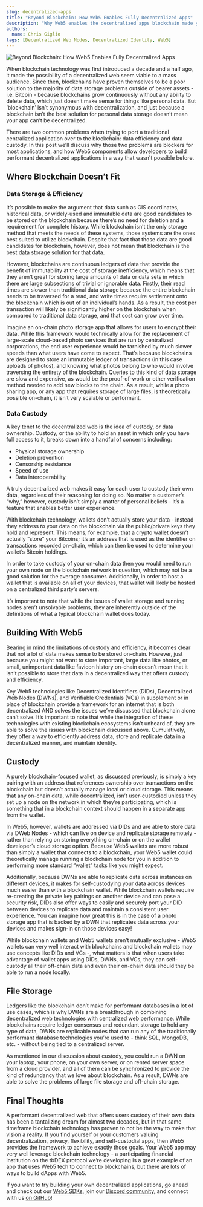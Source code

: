 ```yaml
---
slug: decentralized-apps
title: "Beyond Blockchain: How Web5 Enables Fully Decentralized Apps"
description: "Why Web5 enables the decentralized apps blockchain made you dream - or have nightmares - about"
authors:
  name: Chris Giglio
tags: [Decentralized Web Nodes, Decentralized Identity, Web5]
---
```


<head>
  <meta property="og:title" content="Beyond Blockchain: How Web5 Enables Fully Decentralized Apps" />
  <meta property="og:type" content="website" />
  <meta property="og:url" content='https://developer.tbd.website/blog/decentralized-apps' />
  <meta name="og:description" content="How Web5 enables the decentralized apps blockchain made you dream - or have nightmares - about" />
  <meta property="og:image" content="https://developer.tbd.website/assets/images/blog-decentralized-apps-64390c260a8ec957e939aa841c5e76bb.png" /> 

  <meta name="twitter:card" content="summary_large_image" />
  <meta property="twitter:domain" content="developer.tbd.website" />
  <meta name="twitter:site" content="@tbdevs" />
  <meta name="twitter:title" content="Beyond Blockchain: How Web5 Enables Fully Decentralized Apps" />
  <meta property="twitter:url" content='https://developer.tbd.website/blog/decentralized-apps' /> 
  <meta name="twitter:description" content="How Web5 enables the decentralized apps blockchain made you dream - or have nightmares - about" />
  <meta name="twitter:image" content="https://developer.tbd.website/assets/images/blog-decentralized-apps-64390c260a8ec957e939aa841c5e76bb.png" />

  <link rel="apple-touch-icon" href="https://developer.tbd.website/img/tbd-fav-icon-main.png" />
</head>


![Beyond Blockchain: How Web5 Enables Fully Decentralized Apps](/img/blog-decentralized-apps.png)

When blockchain technology was first introduced a decade and a half ago, it made the possibility of a decentralized web seem viable to a mass audience. Since then, blockchains have proven themselves to be a poor solution to the majority of data storage problems outside of bearer assets - i.e. Bitcoin - because blockchains grow continuously without any ability to delete data, which just doesn’t make sense for things like personal data. But ‘blockchain’ isn’t synonymous with decentralization, and just because a blockchain isn’t the best solution for personal data storage doesn’t mean your app can’t be decentralized.

<!--truncate-->

There are two common problems when trying to port a traditional centralized application over to the blockchain: data efficiency and data custody. In this post we’ll discuss why those two problems are blockers for most applications, and how Web5 components allow developers to build performant decentralized applications in a way that wasn't possible before.


## Where Blockchain Doesn’t Fit


### Data Storage & Efficiency

It’s possible to make the argument that data such as GIS coordinates, historical data, or widely-used and immutable data are good candidates to be stored on the blockchain because there’s no need for deletion and a requirement for complete history. While blockchain isn’t the only storage method that meets the needs of these systems, those systems are the ones best suited to utilize blockchain. Despite that fact that those data are good candidates for blockchain, however, does not mean that blockchain is the best data storage solution for that data.

However, blockchains are continuous ledgers of data that provide the benefit of immutability at the cost of storage inefficiency, which means that they aren’t great for storing large amounts of data or data sets in which there are large subsections of trivial or ignorable data. Firstly, their read times are slower than traditional data storage because the entire blockchain needs to be traversed for a read, and write times require settlement onto the blockchain which is out of an individual’s hands. As a result, the cost per transaction will likely be significantly higher on the blockchain when compared to traditional data storage, and that cost can grow over time.

Imagine an on-chain photo storage app that allows for users to encrypt their data. While this framework would technically allow for the replacement of large-scale cloud-based photo services that are run by centralized corporations, the end user experience would be tarnished by much slower speeds than what users have come to expect. That’s because blockchains are designed to store an immutable ledger of transactions (in this case uploads of photos), and knowing what photos belong to who would involve traversing the entirety of the blockchain. Queries to this kind of data storage are slow and expensive, as would be the proof-of-work or other verification method needed to add new blocks to the chain. As a result, while a photo sharing app, or any app that requires storage of large files, is theoretically possible on-chain, it isn’t very scalable or performant. 


### Data Custody

A key tenet to the decentralized web is the idea of custody, or data ownership. Custody, or the ability to hold an asset in which only you have full access to it, breaks down into a handful of concerns including:



* Physical storage ownership
* Deletion prevention
* Censorship resistance
* Speed of use
* Data interoperability

A truly decentralized web makes it easy for each user to custody their own data, regardless of their reasoning for doing so. No matter a customer’s “why,” however, custody isn’t simply a matter of personal beliefs - it’s a feature that enables better user experience.  

With blockchain technology, wallets don’t actually store your data - instead they address _to_ your data on the blockchain via the public/private keys they hold and represent. This means, for example, that a crypto wallet doesn’t actually “store” your Bitcoins; it’s an address that is used as the identifier on transactions recorded on-chain, which can then be used to determine your wallet’s Bitcoin holdings. 

In order to take custody of your on-chain data then you would need to run your own node on the blockchain network in question, which may not be a good solution for the average consumer. Additionally, in order to host a wallet that is available on all of your devices, that wallet will likely be hosted on a centralized third party’s servers.

It’s important to note that while the issues of wallet storage and running nodes aren’t unsolvable problems, they are inherently outside of the definitions of what a typical blockchain wallet does today.


## Building With Web5

Bearing in mind the limitations of custody and efficiency, it becomes clear that not a lot of data makes sense to be stored on-chain. However, just because you might not want to store important, large data like photos, or small, unimportant data like favicon history on-chain doesn’t mean that it isn’t possible to store that data in a decentralized way that offers custody and efficiency.

Key Web5 technologies like Decentralized Identifiers (DIDs), Decentralized Web Nodes (DWNs), and Verifiable Credentials (VCs) in supplement or in place of blockchain provide a framework for an internet that is both decentralized AND solves the issues we’ve discussed that blockchain alone can’t solve. It’s important to note that while the integration of these technologies with existing blockchain ecosystems isn’t unheard of, they are able to solve the issues with blockchain discussed above. Cumulatively, they offer a way to efficiently address data, store and replicate data in a decentralized manner, and maintain identity.


## Custody

A purely blockchain-focused wallet, as discussed previously, is simply a key pairing with an address that references ownership over transactions on the blockchain but doesn’t actually manage local or cloud storage. This means that any on-chain data, while decentralized, isn’t user-custodied unless they set up a node on the network in which they’re participating, which is something that in a blockchain context should happen in a separate app from the wallet. 

In Web5, however, wallets are addressed via DIDs and are able to store data via DWeb Nodes - which can live on device and replicate storage remotely - rather than relying on storing everything on-chain or on the wallet developer’s cloud storage option. Because Web5 wallets are more robust than simply a wallet that connects to a blockchain, your Web5 wallet could theoretically manage running a blockchain node for you in addition to performing more standard “wallet” tasks like you might expect.

Additionally, because DWNs are able to replicate data across instances on different devices, it makes for self-custodying your data across devices much easier than with a blockchain wallet. While blockchain wallets require re-creating the private key pairings on another device and can pose a security risk, DIDs also offer ways to easily and securely port your DID between devices to replicate data and maintain a consistent user experience. You can imagine how great this is in the case of a photo storage app that is backed by a DWN that replicates data across your devices and makes sign-in on those devices easy!

While blockchain wallets and Web5 wallets aren’t mutually exclusive - Web5 wallets can very well interact with blockchains and blockchain wallets may use concepts like DIDs and VCs -, what matters is that when users take advantage of wallet apps using DIDs, DWNs, and VCs, they can self-custody all their off-chain data and even their on-chain data should they be able to run a node locally.


## File Storage

Ledgers like the blockchain don’t make for performant databases in a lot of use cases, which is why DWNs are a breakthrough in combining decentralized web technologies with centralized web performance. While blockchains require ledger consensus and redundant storage to hold any type of data, DWNs are replicable nodes that can run any of the traditionally performant database technologies you’re used to - think SQL, MongoDB, etc. - without being tied to a centralized server. 

As mentioned in our discussion about custody, you could run a DWN on your laptop, your phone, on your own server, or on rented server space from a cloud provider, and all of them can be synchronized to provide the kind of redundancy that we love about blockchain. As a result, DWNs are able to solve the problems of large file storage and off-chain storage.


## Final Thoughts

A performant decentralized web that offers users custody of their own data has been a tantalizing dream for almost two decades, but in that same timeframe blockchain technology has proven to not be the way to make that vision a reality. If you find yourself or your customers valuing decentralization, privacy, flexibility, and self-custodial apps, then Web5 provides the framework to achieve exactly those goals. Your Web5 app may very well leverage blockchain technology - a participating financial institution on the tbDEX protocol we’re developing is a great example of an app that uses Web5 tech to connect to blockchains, but there are lots of ways to build dApps with Web5.

If you want to try building your own decentralized applications, go ahead and check out our [Web5 SDKs](https://developer.tbd.website/docs/web5/), join our [Discord community,](https://discord.gg/mt6Zbpv7) and connect with us [on GitHub](https://github.com/TBD54566975)!
